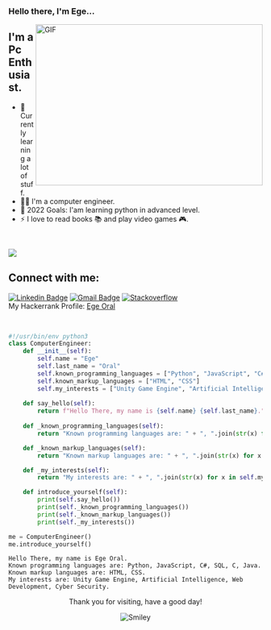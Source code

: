 ### Hello there, I'm Ege...
<img align="right" alt="GIF" src="https://github.com/abhisheknaiidu/abhisheknaiidu/blob/master/code.gif?raw=true" width="450" height="320"/>


## I'm a Pc Enthusiast.

- 🌱 Currently learning a lot of stuff.
- 👨‍💻 I'm a computer engineer.
- 🎯 2022 Goals: I'am learning python in advanced level.
- ⚡ I love to read books 📚 and play video games 🎮.
<br />

![](https://komarev.com/ghpvc/?username=ege-oral)
## Connect with me:

[![Linkedin Badge](https://img.shields.io/badge/-Ege%20Oral-blue?style=social&logo=Linkedin&logoColor=blue&link=https://www.linkedin.com/in/ege-oral-00b514196/)](https://www.linkedin.com/in/ege-oral-00b514196/) 
[![Gmail Badge](https://img.shields.io/badge/-egeoral@gmail.com-c14438?style=social&logo=Gmail&logoColor=red&link=mailto:egeoral@gmail.com)](mailto:egeoral@gmail.com) 
[![Stackoverflow](https://img.shields.io/badge/-EgeO-c14438?style=social&logo=StackOverflow&logoColor=red&link=https://stackoverflow.com/users/13588467/egeo)](https://stackoverflow.com/users/13588467/egeo) 
<br />
My Hackerrank Profile: <a href="https://www.hackerrank.com/egeoral"> Ege Oral </a>

<br />

```python
#!/usr/bin/env python3
class ComputerEngineer:
    def __init__(self):
        self.name = "Ege"
        self.last_name = "Oral"
        self.known_programming_languages = ["Python", "JavaScript", "C#", "SQL", "C", "Java"]
        self.known_markup_languages = ["HTML", "CSS"]
        self.my_interests = ["Unity Game Engine", "Artificial Intelligence", "Web Development", "Cyber Security"]
        
    def say_hello(self):
        return f"Hello There, my name is {self.name} {self.last_name}."
    
    def _known_programming_languages(self):
        return "Known programming languages are: " + ", ".join(str(x) for x in self.known_programming_languages) + "."

    def _known_markup_languages(self):
        return "Known markup languages are: " + ", ".join(str(x) for x in self.known_markup_languages) + "."

    def _my_interests(self):
        return "My interests are: " + ", ".join(str(x) for x in self.my_interests) + "."

    def introduce_yourself(self):
        print(self.say_hello())
        print(self._known_programming_languages())
        print(self._known_markup_languages())
        print(self._my_interests())

me = ComputerEngineer()
me.introduce_yourself()
```
```
Hello There, my name is Ege Oral.
Known programming languages are: Python, JavaScript, C#, SQL, C, Java.
Known markup languages are: HTML, CSS.
My interests are: Unity Game Engine, Artificial Intelligence, Web Development, Cyber Security.
```
<div align="center">
<p>Thank you for visiting, have a good day!</p>
<div>
<img src="https://github.com/fnky/fnky/raw/fnky/img/smile.gif" alt="Smiley" align="center">
</div>
